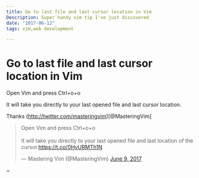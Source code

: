 ```yaml
---
title: Go to last file and last cursor location in Vim
Description: Super handy vim tip I've just discovered
date: "2017-06-12"
tags: vim,web development

---
```

# Go to last file and last cursor location in Vim

Open Vim and press Ctrl+o+o

It will take you directly to your last opened file and last cursor location.

Thanks (http://twitter.com/masteringvim)[@MasteringVim]

 <blockquote class="twitter-tweet" data-lang="en"><p lang="en" dir="ltr">Open Vim and press Ctrl+o+o  <br><br>It will take you directly to your last opened file and last location of the cursor.<a href="https://t.co/0HvURMTh1N">https://t.co/0HvURMTh1N</a></p>&mdash; Mastering Vim (@MasteringVim) <a href="https://twitter.com/MasteringVim/status/873257591874433026">June 9, 2017</a></blockquote>
<script async src="//platform.twitter.com/widgets.js" charset="utf-8"></script>

~
